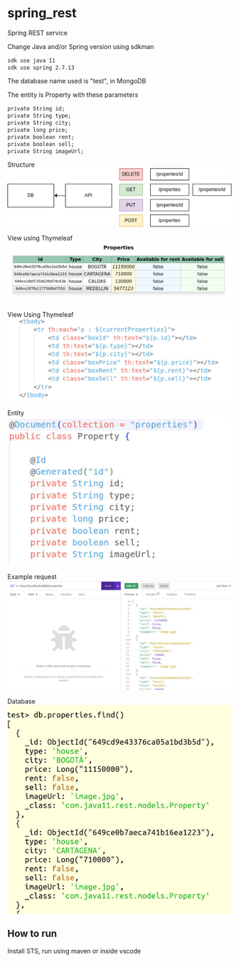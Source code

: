 # spring_rest
Spring REST service

Change Java and/or Spring version using sdkman
```
sdk use java 11
sdk use spring 2.7.13
```
The database name used is "test", in MongoDB

The entity is Property with these parameters
```
private String id;
private String type;
private String city;
private long price;    
private boolean rent;
private boolean sell;
private String imageUrl;
```

Structure
![Screenshot](images/6.png)

View using Thymeleaf
![Screenshot](images/5.jpg)

View Using Thymeleaf
![Screenshot](images/4.jpg)

Entity
![Screenshot](images/3.jpg)

Example request
![Screenshot](images/2.jpg)

Database
![Screenshot](images/1.jpg)

## How to run
Install STS, run using maven or inside vscode
